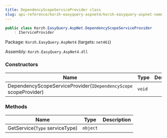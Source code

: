 ```yaml
---
title: DependencyScopeServiceProvider class
slug: api-reference/korzh-easyquery-aspnet4/korzh-easyquery-aspnet-namespace/dependencyscopeserviceprovider-class
---
```



```csharp
public class Korzh.EasyQuery.AspNet.DependencyScopeServiceProvider
    : IServiceProvider

```
Package: `Korzh.EasyQuery.AspNet4` (targets: `net461`)

Assembly: `Korzh.EasyQuery.AspNet4.dll`

### Constructors

| Name | Type | Description | 
| --- | --- | --- | 
| DependencyScopeServiceProvider(`IDependencyScope` scopeProvider) | `void` |  | 


### Methods

| Name | Type | Description | 
| --- | --- | --- | 
| GetService(`Type` serviceType) | `object` |  |